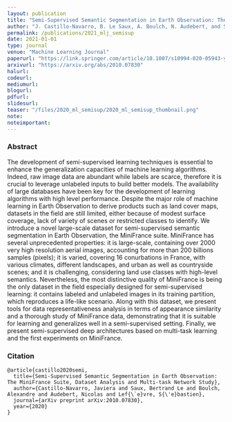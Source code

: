 ```yaml
---
layout: publication
title: "Semi-Supervised Semantic Segmentation in Earth Observation: The MiniFrance Suite, Dataset Analysis and Multi-task Network Study"
author: "J. Castillo-Navarro, B. Le Saux, A. Boulch, N. Audebert, and S. Lefèvre"
permalink: /publications/2021_mlj_semisup
date: 2021-01-01
type: journal
venue: "Machine Learning Journal"
paperurl: "https://link.springer.com/article/10.1007/s10994-020-05943-y"
arxivurl: "https://arxiv.org/abs/2010.07830"
halurl: 
codeurl: 
mediumurl: 
blogurl: 
pdfurl: 
slidesurl: 
teaser: "/files/2020_ml_semisup/2020_ml_semisup_thumbnail.png"
note:
noteimportant: 
---
```



### Abstract

The development of semi-supervised learning techniques is essential to enhance the generalization capacities of machine learning algorithms. Indeed, raw image data are abundant while labels are scarce, therefore it is crucial to leverage unlabeled inputs to build better models. The availability of large databases have been key for the development of learning algorithms with high level performance.
Despite the major role of machine learning in Earth Observation to derive products such as land cover maps, datasets in the field are still limited, either because of modest surface coverage, lack of variety of scenes or restricted classes to identify. We introduce a novel large-scale dataset for semi-supervised semantic segmentation in Earth Observation, the MiniFrance suite. MiniFrance has several unprecedented properties: it is large-scale, containing over 2000 very high resolution aerial images, accounting for more than 200 billions samples (pixels); it is varied, covering 16 conurbations in France, with various climates, different landscapes, and urban as well as countryside scenes; and it is challenging, considering land use classes with high-level semantics. Nevertheless, the most distinctive quality of MiniFrance is being the only dataset in the field especially designed for semi-supervised learning: it contains labeled and unlabeled images in its training partition, which reproduces a life-like scenario. Along with this dataset, we present tools for data representativeness analysis in terms of appearance similarity and a thorough study of MiniFrance data, demonstrating that it is suitable for learning and generalizes well in a semi-supervised setting. Finally, we present semi-supervised deep architectures based on multi-task learning and the first experiments on MiniFrance.

### Citation

```
@article{castillo2020semi,
  title={Semi-Supervised Semantic Segmentation in Earth Observation: The MiniFrance Suite, Dataset Analysis and Multi-task Network Study},
  author={Castillo-Navarro, Javiera and Saux, Bertrand Le and Boulch, Alexandre and Audebert, Nicolas and Lef{\`e}vre, S{\'e}bastien},
  journal={arXiv preprint arXiv:2010.07830},
  year={2020}
}
```